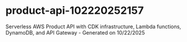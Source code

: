 # product-api-102220252157
Serverless AWS Product API with CDK infrastructure, Lambda functions, DynamoDB, and API Gateway - Generated on 10/22/2025
